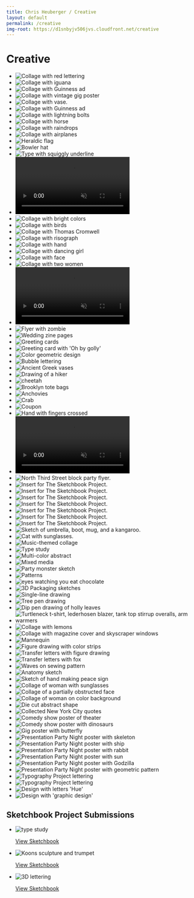 ```yaml
---
title: Chris Heuberger / Creative
layout: default
permalink: /creative
img-root: https://d1snbyjv506jvs.cloudfront.net/creative
---
```


<div class="main-content">

  <h1 class="page-title">Creative</h1>

  <section class="list-wrapper">
    <ul class="list-mc extra-gap no-bg">
      <li class="list-mc__item">
        <img class="list-mc__img list-mc__img-full-border" src="{{ page.img-root }}/collage-1.jpg" alt="Collage with red lettering" loading="lazy">
      </li>
      <li class="list-mc__item">
        <img class="list-mc__img" src="{{ page.img-root }}/collage-4.jpg" alt="Collage with iguana" loading="lazy">
      </li>
      <li class="list-mc__item">
        <img class="list-mc__img" src="{{ page.img-root }}/collage-5.jpg" alt="Collage with Guinness ad" loading="lazy">
      </li>
      <li class="list-mc__item">
        <img class="list-mc__img" src="{{ page.img-root }}/collage-6.jpg" alt="Collage with vintage gig poster" loading="lazy">
      </li>
      <li class="list-mc__item">
        <img class="list-mc__img" src="{{ page.img-root }}/collage-7.jpg" alt="Collage with vase." loading="lazy">
      </li>
      <li class="list-mc__item">
        <img class="list-mc__img list-mc__img-full-border" src="{{ page.img-root }}/collage-9.jpg" alt="Collage with Guinness ad" loading="lazy">
      </li>
      <li class="list-mc__item">
        <img class="list-mc__img list-mc__img-full-border" src="{{ page.img-root }}/collage-10.jpg" alt="Collage with lightning bolts" loading="lazy">
      </li>
      <li class="list-mc__item">
        <img class="list-mc__img" src="{{ page.img-root }}/collage-11.jpg" alt="Collage with horse" loading="lazy">
      </li>
      <li class="list-mc__item">
        <img class="list-mc__img" src="{{ page.img-root }}/collage-12.jpg" alt="Collage with raindrops" loading="lazy">
      </li>
      <li class="list-mc__item">
        <img class="list-mc__img" src="{{ page.img-root }}/collage-13.jpg" alt="Collage with airplanes" loading="lazy">
      </li>
      <li class="list-mc__item">
        <img class="list-mc__img list-mc__img-full-border" src="{{ page.img-root }}/bushwick-brewing-tour-brewers-row.jpg" alt="Heraldic flag" loading="lazy">
      </li>
      <li class="list-mc__item">
        <img class="list-mc__img" src="{{ page.img-root }}/bushwick-brewing-tour-hat.jpg" alt="Bowler hat" loading="lazy">
      </li>
      <li class="list-mc__item">
        <img class="list-mc__img list-mc__img-full-border" src="{{ page.img-root }}/bushwick-brewing-tour-url.jpg" alt="Type with squiggly underline" loading="lazy">
      </li>
      <li class="list-mc__item">
        <video class="list-mc__img" autoplay loop muted playsinline>
          <source src="{{ page.img-root }}/bonde-sketches.webm" type="video/webm">
          <source src="{{ page.img-root }}/bonde-sketches.mp4" type="video/mp4">
        </video>
      </li>
      <li class="list-mc__item">
        <img class="list-mc__img" src="{{ page.img-root }}/collage-brunch-1.jpg" alt="Collage with bright colors" loading="lazy">
      </li>
      <li class="list-mc__item">
        <img class="list-mc__img" src="{{ page.img-root }}/collage-brunch-2.jpg" alt="Collage with birds" loading="lazy">
      </li>
      <li class="list-mc__item">
        <img class="list-mc__img" src="{{ page.img-root }}/collage-brunch-3.jpg" alt="Collage with Thomas Cromwell" loading="lazy">
      </li>
      <li class="list-mc__item">
        <img class="list-mc__img" src="{{ page.img-root }}/collage-brunch-4.jpg" alt="Collage with risograph" loading="lazy">
      </li>
      <li class="list-mc__item">
        <img class="list-mc__img" src="{{ page.img-root }}/collage-brunch-9.jpg" alt="Collage with hand" loading="lazy">
      </li>
      <li class="list-mc__item">
        <img class="list-mc__img" src="{{ page.img-root }}/collage-dancing-girl.jpg" alt="Collage with dancing girl" loading="lazy">
      </li>
      <li class="list-mc__item">
        <img class="list-mc__img" src="{{ page.img-root }}/collage-face.jpg" alt="Collage with face" loading="lazy">
      </li>
      <li class="list-mc__item">
        <img class="list-mc__img" src="{{ page.img-root }}/collage-two-women.jpg" alt="Collage with two women" loading="lazy">
      </li>
      <li class="list-mc__item">
        <video class="list-mc__img" autoplay loop muted playsinline>
          <source src="{{ page.img-root }}/mayday-halloween-2018-save-date-v2.webm" type="video/webm">
          <source src="{{ page.img-root }}/mayday-halloween-2018-save-date-v2.mp4" type="video/mp4">
        </video>
      </li>
      <li class="list-mc__item">
        <img class="list-mc__img" src="{{ page.img-root }}/mayday-halloween-2018-simplified-square-v2a.png" alt="Flyer with zombie" loading="lazy">
      </li>
      <li class="list-mc__item">
        <img class="list-mc__img" src="{{ page.img-root }}/IMG_3422.jpg" alt="Wedding zine pages" loading="lazy">
      </li>
      <li class="list-mc__item">
        <img class="list-mc__img" src="{{ page.img-root }}/combo-cards.jpg" alt="Greeting cards" loading="lazy">
      </li>
      <li class="list-mc__item">
        <img class="list-mc__img list-mc__img-full-border" src="{{ page.img-root }}/oh-by-golly.jpg" alt="Greeting card with 'Oh by golly'" loading="lazy">
      </li>
      <li class="list-mc__item">
        <img class="list-mc__img list-mc__img-full-border" src="{{ page.img-root }}/color-geometric-design.jpg" alt="Color geometric design" loading="lazy">
      </li>
      <li class="list-mc__item">
        <img class="list-mc__img list-mc__img-full-border" src="{{ page.img-root }}/bubble-lettering.jpg" alt="Bubble lettering" loading="lazy">
      </li>
      <li class="list-mc__item">
        <img class="list-mc__img list-mc__img-full-border" src="{{ page.img-root }}/vases.jpeg" alt="Ancient Greek vases" loading="lazy">
      </li>
      <li class="list-mc__item">
        <img class="list-mc__img list-mc__img-full-border" src="{{ page.img-root }}/hiker.jpeg" alt="Drawing of a hiker" loading="lazy">
      </li>
      <li class="list-mc__item">
        <img class="list-mc__img list-mc__img-full-border" src="{{ page.img-root }}/cheetah.jpeg" alt="cheetah" loading="lazy">
      </li>
      <li class="list-mc__item">
        <img class="list-mc__img list-mc__img-full-border" src="{{ page.img-root }}/tote-bags-of-brooklyn.jpg" alt="Brooklyn tote bags" loading="lazy">
      </li>
      <li class="list-mc__item">
        <img class="list-mc__img" src="{{ page.img-root }}/color-outline-illustrations-02.png" alt="Anchovies" loading="lazy">
      </li>
      <li class="list-mc__item">
        <img class="list-mc__img" src="{{ page.img-root }}/color-outline-illustrations-04.png" alt="Crab" loading="lazy">
      </li>
      <li class="list-mc__item">
        <img class="list-mc__img list-mc__img-full-border" src="{{ page.img-root }}/color-outline-illustrations-08.png" alt="Coupon" loading="lazy">
      </li>
      <li class="list-mc__item">
        <img class="list-mc__img list-mc__img-full-border" src="{{ page.img-root }}/color-outline-illustrations-12.png" alt="Hand with fingers crossed" loading="lazy">
      </li>
      <li class="list-mc__item">
        <video class="list-mc__img" autoplay loop muted playsinline>
          <source src="{{ page.img-root }}/holiday-cards.webm" type="video/webm">
          <source src="{{ page.img-root }}/holiday-cards.mp4" type="video/mp4">
        </video>
      </li>
      <li class="list-mc__item">
        <img class="list-mc__img list-mc__img-full-border" src="{{ page.img-root }}/blockpartyflyer.jpg" alt="North Third Street block party flyer." loading="lazy">
      </li>
      <li class="list-mc__item">
        <img class="list-mc__img list-mc__img-full-border" src="{{ page.img-root }}/doodle016.jpg" alt="Insert for The Sketchbook Project." loading="lazy">
      </li>
      <li class="list-mc__item">
        <img class="list-mc__img list-mc__img-full-border" src="{{ page.img-root }}/doodle018.jpg" alt="Insert for The Sketchbook Project." loading="lazy">
      </li>
      <li class="list-mc__item">
        <img class="list-mc__img list-mc__img-full-border" src="{{ page.img-root }}/doodle020.jpg" alt="Insert for The Sketchbook Project." loading="lazy">
      </li>
      <li class="list-mc__item">
        <img class="list-mc__img list-mc__img-full-border" src="{{ page.img-root }}/doodle025.jpg" alt="Insert for The Sketchbook Project." loading="lazy">
      </li>
      <li class="list-mc__item">
        <img class="list-mc__img list-mc__img-full-border" src="{{ page.img-root }}/doodle032.jpg" alt="Insert for The Sketchbook Project." loading="lazy">
      </li>
      <li class="list-mc__item">
        <img class="list-mc__img list-mc__img-full-border" src="{{ page.img-root }}/doodle034.jpg" alt="Insert for The Sketchbook Project." loading="lazy">
      </li>
      <li class="list-mc__item">
        <img class="list-mc__img list-mc__img-full-border" src="{{ page.img-root }}/doodle036.jpg" alt="Insert for The Sketchbook Project." loading="lazy">
      </li>
      <li class="list-mc__item">
        <img class="list-mc__img list-mc__img-full-border" src="{{ page.img-root }}/img_7152.jpg" alt="Sketch of umbrella, boot, mug, and a kangaroo." loading="lazy">
      </li>
      <li class="list-mc__item">
        <img class="list-mc__img list-mc__img-full-border" src="{{ page.img-root }}/img_7176.jpg" alt="Cat with sunglasses." loading="lazy">
      </li>
      <li class="list-mc__item">
        <img class="list-mc__img" src="{{ page.img-root }}/img_7165.jpg" alt="Music-themed collage" loading="lazy">
      </li>
      <li class="list-mc__item">
        <img class="list-mc__img" src="{{ page.img-root }}/img_7168.jpg" alt="Type study" loading="lazy">
      </li>
      <li class="list-mc__item">
        <img class="list-mc__img" src="{{ page.img-root }}/img_7171.jpg" alt="Multi-color abstract" loading="lazy">
      </li>
      <li class="list-mc__item">
        <img class="list-mc__img" src="{{ page.img-root }}/img_7178.jpg" alt="Mixed media" loading="lazy">
      </li>
      <li class="list-mc__item">
        <img class="list-mc__img list-mc__img-full-border" src="{{ page.img-root }}/img_7194.jpg" alt="Party monster sketch" loading="lazy">
      </li>
      <li class="list-mc__item">
        <img class="list-mc__img list-mc__img-full-border" src="{{ page.img-root }}/img_7202.jpg" alt="Patterns" loading="lazy">
      </li>
      <li class="list-mc__item">
        <img class="list-mc__img list-mc__img-full-border" src="{{ page.img-root }}/img_7203.jpg" alt="eyes watching you eat chocolate" loading="lazy">
      </li>
      <li class="list-mc__item">
        <img class="list-mc__img list-mc__img-full-border" src="{{ page.img-root }}/img_7214.jpg" alt="3D Packaging sketches" loading="lazy">
      </li>
      <li class="list-mc__item">
        <img class="list-mc__img" src="{{ page.img-root }}/img_7235.jpg" alt="Single-line drawing" loading="lazy">
      </li>
      <li class="list-mc__item">
        <img class="list-mc__img list-mc__img-full-border" src="{{ page.img-root }}/img007.jpg" alt="Tree pen drawing" loading="lazy">
      </li>
      <li class="list-mc__item">
        <img class="list-mc__img" src="{{ page.img-root }}/img_7220.jpg" alt="Dip pen drawing of holly leaves" loading="lazy">
      </li>
      <li class="list-mc__item">
        <img class="list-mc__img list-mc__img-full-border" src="{{ page.img-root }}/terrible-clothing.jpg" alt=" Turtleneck t-shirt, lederhosen blazer, tank top stirrup overalls, arm warmers" loading="lazy">
      </li>
      <li class="list-mc__item">
        <img class="list-mc__img" src="{{ page.img-root }}/img_7204.jpg" alt="Collage with lemons" loading="lazy">
      </li>
      <li class="list-mc__item">
        <img class="list-mc__img" src="{{ page.img-root }}/img_7225.jpg" alt="Collage with magazine cover and skyscraper windows" loading="lazy">
      </li>
      <li class="list-mc__item">
        <img class="list-mc__img" src="{{ page.img-root }}/img_7224.jpg" alt="Mannequin" loading="lazy">
      </li>
      <li class="list-mc__item">
        <img class="list-mc__img" src="{{ page.img-root }}/img_7221.jpg" alt="Figure drawing with color strips" loading="lazy">
      </li>
      <li class="list-mc__item">
        <img class="list-mc__img" src="{{ page.img-root }}/img_7227.jpg" alt="Transfer letters with figure drawing" loading="lazy">
      </li>
      <li class="list-mc__item">
        <img class="list-mc__img list-mc__img-full-border" src="{{ page.img-root }}/img_7193.jpg" alt="Transfer letters with fox" loading="lazy">
      </li>
      <li class="list-mc__item">
        <img class="list-mc__img list-mc__img-full-border" src="{{ page.img-root }}/img_7180.jpg" alt=" Waves on sewing pattern" loading="lazy">
      </li>
      <li class="list-mc__item">
        <img class="list-mc__img" src="{{ page.img-root }}/img_7228.jpg" alt="Anatomy sketch" loading="lazy">
      </li>
      <li class="list-mc__item">
        <img class="list-mc__img" src="{{ page.img-root }}/img_7234.jpg" alt="Sketch of hand making peace sign" loading="lazy">
      </li>
      <li class="list-mc__item">
        <img class="list-mc__img list-mc__img-full-border" src="{{ page.img-root }}/img_7187.jpg" alt="Collage of woman with sunglasses" loading="lazy">
      </li>
      <li class="list-mc__item">
        <img class="list-mc__img" src="{{ page.img-root }}/img_7236.jpg" alt="Collage of a partially obstructed face" loading="lazy">
      </li>
      <li class="list-mc__item">
        <img class="list-mc__img" src="{{ page.img-root }}/img_7242.jpg" alt="Collage of woman on color background" loading="lazy">
      </li>
      <li class="list-mc__item">
        <img class="list-mc__img list-mc__img-full-border" src="{{ page.img-root }}/img_7249.jpg" alt="Die cut abstract shape" loading="lazy">
      </li>
      <li class="list-mc__item">
        <img class="list-mc__img list-mc__img-full-border" src="{{ page.img-root }}/nyfile.jpg" alt="Collected New York City quotes" loading="lazy">
      </li>
      <li class="list-mc__item">
        <img class="list-mc__img" src="{{ page.img-root }}/lp-flyer2.jpg" alt="Comedy show poster of theater" loading="lazy">
      </li>
      <li class="list-mc__item">
        <img class="list-mc__img list-mc__img-full-border" src="{{ page.img-root }}/lp-flyer4.jpg" alt="Comedy show poster with dinosaurs" loading="lazy">
      </li>
      <li class="list-mc__item">
        <img class="list-mc__img list-mc__img-full-border" src="{{ page.img-root }}/poster-we-are-best.jpg" alt="Gig poster with butterfly" loading="lazy">
      </li>
      <li class="list-mc__item">
        <img class="list-mc__img list-mc__img-full-border" src="{{ page.img-root }}/ppn-poster.jpg" alt="Presentation Party Night poster with skeleton" loading="lazy">
      </li>
      <li class="list-mc__item">
        <img class="list-mc__img" src="{{ page.img-root }}/ppn1.jpg" alt="Presentation Party Night poster with ship" loading="lazy">
      </li>
      <li class="list-mc__item">
        <img class="list-mc__img" src="{{ page.img-root }}/ppn2.jpg" alt="Presentation Party Night poster with rabbit" loading="lazy">
      </li>
      <li class="list-mc__item">
        <img class="list-mc__img" src="{{ page.img-root }}/ppn3.jpg" alt="Presentation Party Night poster with sun" loading="lazy">
      </li>
      <li class="list-mc__item">
        <img class="list-mc__img list-mc__img-full-border" src="{{ page.img-root }}/ppn4.jpg" alt="Presentation Party Night poster with Godzilla" loading="lazy">
      </li>
      <li class="list-mc__item">
        <img class="list-mc__img" src="{{ page.img-root }}/ppn5.jpg" alt="Presentation Party Night poster with geometric pattern" loading="lazy">
      </li>
      <li class="list-mc__item">
        <img class="list-mc__img" src="{{ page.img-root }}/type-project1.jpg" alt="Typography Project lettering" loading="lazy">
      </li>
      <li class="list-mc__item">
        <img class="list-mc__img" src="{{ page.img-root }}/type-project2.jpg" alt="Typography Project lettering" loading="lazy">
      </li>
      <li class="list-mc__item">
        <img class="list-mc__img list-mc__img-full-border" src="{{ page.img-root }}/insert-sample1.jpg" alt="Design with letters 'Hue'" loading="lazy">
      </li>
      <li class="list-mc__item">
        <img class="list-mc__img list-mc__img-full-border" src="{{ page.img-root }}/insert-sample2.jpg" alt="Design with 'graphic design'" loading="lazy">
      </li>
    </ul>
  </section>

  <h2 class="section-title sketchbook-title">Sketchbook Project Submissions</h2>

  <section class="list-wrapper">
    <ul class="list-mc">
      <li class="list-mc__item">
        <img class="list-mc__img" src="{{ page.img-root }}/sbp-1.png" alt="type study" loading="lazy">
        <div class="list-mc__text">
          <p class="list-mc__resources"><a class="btn" href="https://www.sketchbookproject.com/library/S54939" target="_blank" rel="noopener">View Sketchbook</a></p>
        </div>
      </li>
      <li class="list-mc__item">
        <img class="list-mc__img" src="{{ page.img-root }}/sbp-2.png" alt="Koons sculpture and trumpet" loading="lazy">
        <div class="list-mc__text">
          <p class="list-mc__resources"><a class="btn" href="https://www.sketchbookproject.com/library/S112140" target="_blank" rel="noopener">View Sketchbook</a></p>
        </div>
      </li>
      <li class="list-mc__item">
        <img class="list-mc__img" src="{{ page.img-root }}/sbp-3.png" alt="3D lettering" loading="lazy">
        <div class="list-mc__text">
          <p class="list-mc__resources"><a class="btn" href="https://www.sketchbookproject.com/library/S139476" target="_blank" rel="noopener">View Sketchbook</a></p>
        </div>
      </li>
    </ul>
  </section>

</div>